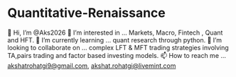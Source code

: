 # Quantitative-Renaissance
👋 Hi, I’m @Aks2026
👀 I’m interested in ... Markets, Macro, Fintech , Quant and HFT.
🌱 I’m currently learning ... quant research through python.
💞️ I’m looking to collaborate on ... complex LFT & MFT trading strategies involving TA,pairs trading and factor based investing models.
📫 How to reach me ... akshatrohatgi9@gmail.com, akshat.rohatgi@livemint.com
